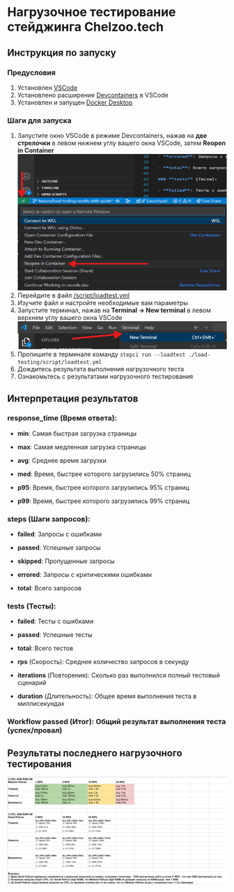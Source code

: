 # Нагрузочное тестирование стейджинга Chelzoo.tech

## Инструкция по запуску

### Предусловия
1. Установлен [VSCode](https://code.visualstudio.com/)
2. Установлено расширение [Devcontainers](https://marketplace.visualstudio.com/items?itemName=ms-vscode-remote.remote-containers) в VSCode
3. Установлен и запущен [Docker Desktop](https://www.docker.com/)

### Шаги для запуска
1. Запустите окно VSCode в режиме Devcontainers, нажав на **две стрелочки** в левом нижнем углу вашего окна VSCode, затем **Reopen in Container**
![step](step.png)
2. Перейдите в файл [/script/loadtest.yml](./script/loadtest.yml)
3. Изучите файл и настройте необходимые вам параметры
4. Запустите терминал, нажав на **Terminal -> New terminal** в левом верхнем углу вашего окна VSCode
![another step](step2.png)
5. Пропишите в терминале команду ```stepci run --loadtest ./load-testing/script/loadtest.yml```
6. Дождитесь результата выполнения нагрузочного теста
7. Ознакомьтесь с результатами нагрузочного тестирования

## Интерпретация результатов
###  **response_time** (Время ответа):

- **min**: Самая быстрая загрузка страницы

- **max**: Самая медленная загрузка страницы

- **avg**: Среднее время загрузки

- **med**: Время, быстрее которого загрузились 50% страниц

- **p95**: Время, быстрее которого загрузились 95% страниц

- **p99**: Время, быстрее которого загрузились 99% страниц

### **steps** (Шаги запросов):

- **failed**: Запросы с ошибками

- **passed**: Успешные запросы

- **skipped**: Пропущенные запросы

- **errored**: Запросы с критическими ошибками

- **total**: Всего запросов

### **tests** (Тесты):

- **failed**: Тесты с ошибками

- **passed**: Успешные тесты

- **total**: Всего тестов

- **rps** (Скорость): Среднее количество запросов в секунду

- **iterations** (Повторения): Сколько раз выполнился полный тестовый сценарий

- **duration** (Длительность): Общее время выполнения теста в миллисекундах

### **Workflow passed** (Итог): Общий результат выполнения теста (успех/провал)

## Результаты последнего нагрузочного тестирования
![Test results](results.png)
